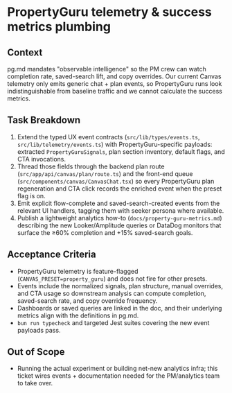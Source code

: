 # PropertyGuru telemetry & success metrics plumbing

## Context
pg.md mandates "observable intelligence" so the PM crew can watch completion rate, saved-search lift, and copy overrides. Our current Canvas telemetry only emits generic chat + plan events, so PropertyGuru runs look indistinguishable from baseline traffic and we cannot calculate the success metrics.

## Task Breakdown
1. Extend the typed UX event contracts (`src/lib/types/events.ts`, `src/lib/telemetry/events.ts`) with PropertyGuru-specific payloads: extracted `PropertyGuruSignals`, plan section inventory, default flags, and CTA invocations.
2. Thread those fields through the backend plan route (`src/app/api/canvas/plan/route.ts`) and the front-end queue (`src/components/canvas/CanvasChat.tsx`) so every PropertyGuru plan regeneration and CTA click records the enriched event when the preset flag is on.
3. Emit explicit flow-complete and saved-search-created events from the relevant UI handlers, tagging them with seeker persona where available.
4. Publish a lightweight analytics how-to (`docs/property-guru-metrics.md`) describing the new Looker/Amplitude queries or DataDog monitors that surface the ≥60% completion and +15% saved-search goals.

## Acceptance Criteria
- PropertyGuru telemetry is feature-flagged (`CANVAS_PRESET=property_guru`) and does not fire for other presets.
- Events include the normalized signals, plan structure, manual overrides, and CTA usage so downstream analysis can compute completion, saved-search rate, and copy override frequency.
- Dashboards or saved queries are linked in the doc, and their underlying metrics align with the definitions in pg.md.
- `bun run typecheck` and targeted Jest suites covering the new event payloads pass.

## Out of Scope
- Running the actual experiment or building net-new analytics infra; this ticket wires events + documentation needed for the PM/analytics team to take over.
